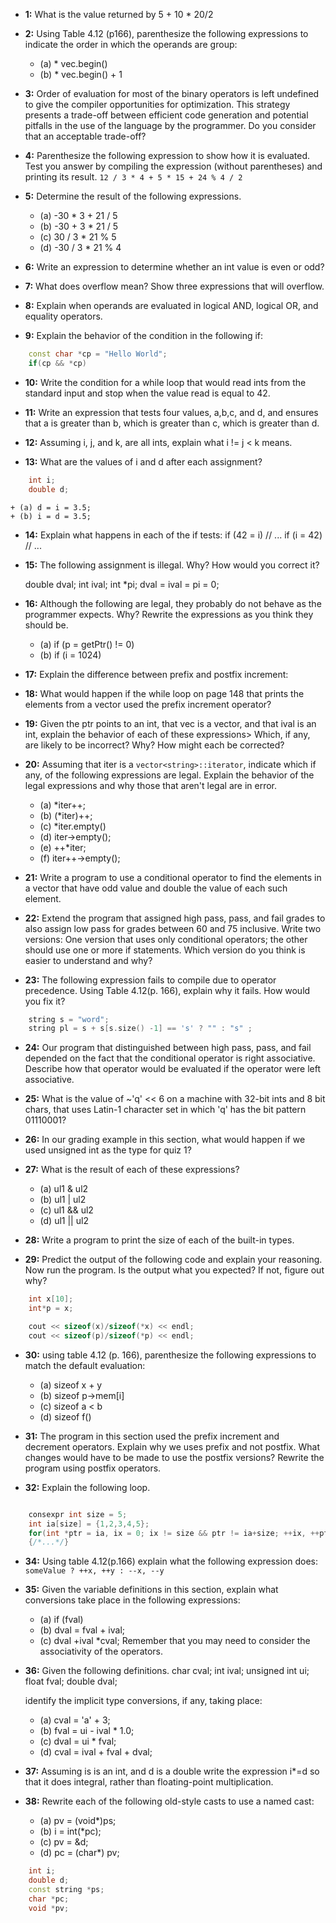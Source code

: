 * __1:__ What is the value returned by 5 + 10 * 20/2
* __2:__ Using Table 4.12 (p166), parenthesize the following expressions to indicate the order in which the operands are group:
	+ (a) * vec.begin()
	+ (b) * vec.begin() + 1

* __3:__ Order of evaluation for most of the binary operators is left undefined to give the compiler opportunities for optimization. This strategy presents a trade-off between efficient code generation and potential pitfalls in the use of the language by the programmer. Do you consider that an acceptable trade-off?

* __4:__ Parenthesize the following expression to show how it is evaluated. Test you answer by compiling the expression (without parentheses) and printing its result. 
	`12 / 3 * 4 + 5 * 15 + 24 % 4 / 2`

* __5:__ Determine the result of the following expressions.
	+ (a) -30 * 3 + 21 / 5
	+ (b) -30 + 3 * 21 / 5
	+ (c) 30 / 3 * 21 % 5
	+ (d) -30 / 3 * 21 % 4

* __6:__  Write an expression to determine whether an int value is even or odd?
* __7:__ What does overflow mean? Show three expressions that will overflow.

* __8:__ Explain when operands are evaluated in logical AND, logical OR, and equality operators.

* __9:__ Explain the behavior of the condition in the following if:
```c++	
	const char *cp = "Hello World";
	if(cp && *cp)
```
* __10:__ Write the condition for a while loop that would read ints from the standard input and stop when the value read is equal to 42.

* __11:__ Write an expression that tests four values, a,b,c, and d, and ensures that a is greater than b, which is greater than c, which is greater than d. 

* __12:__ Assuming i, j, and k, are all ints, explain what i != j < k means.

* __13:__ What are the values of i and d after each assignment?
```c++	
	int i;
	double d;
```
	+ (a) d = i = 3.5; 
	+ (b) i = d = 3.5;

* __14:__ Explain what happens in each of the if tests:
	if (42 = i) // ...
	if (i = 42) // ...

* __15:__ The following assignment is illegal. Why? How would you correct it?

	double dval; int ival; int *pi;
	dval = ival = pi = 0;

* __16:__ Although the following are legal, they probably do not behave as the programmer expects. Why? Rewrite the expressions as you think they should be. 
	+ (a) if (p = getPtr() != 0) 
	+ (b) if (i = 1024)

* __17:__ Explain the difference between prefix and postfix increment:

* __18:__ What would happen if the while loop on page 148 that prints the elements from a vector used the prefix increment operator?

* __19:__ Given  the ptr points to an int, that vec is a vector<int>, and that ival is an int, explain the behavior of each of these expressions> Which, if any, are likely to be incorrect? Why? How might each be corrected?

* __20:__ Assuming that iter is a `vector<string>::iterator`, indicate which if any, of the following expressions are legal. Explain the behavior of the legal expressions and why those that aren't legal are in error. 
	+ (a) *iter++;
	+ (b) (*iter)++;
	+ (c) *iter.empty()
	+ (d) iter->empty();
	+ (e) ++*iter;
	+ (f) iter++->empty();

* __21:__ Write a program to use a conditional operator to find the elements in a vector<int> that have odd value and double the value of each such element. 

* __22:__ Extend the program that assigned high pass, pass, and fail grades to also assign low pass for grades between 60 and 75 inclusive. Write two versions: One version that uses only conditional operators; the other should use one or more if statements. Which version do you think is easier to understand and why? 


* __23:__ The following expression fails to compile due to operator precedence. Using Table 4.12(p. 166), explain why it fails. How would you fix it?
```c++
	string s = "word";
	string pl = s + s[s.size() -1] == 's' ? "" : "s" ;
```
* __24:__ Our program that distinguished between high pass, pass, and fail depended on the fact that the conditional operator is right associative. Describe how that operator would be evaluated if the operator were left associative. 

* __25:__ What is the value of ~'q' << 6 on a machine with 32-bit ints and 8 bit chars, that uses Latin-1 character set in which 'q' has the bit pattern 01110001?

* __26:__ In our grading example in this section, what would happen if we used unsigned int as the type for quiz 1?


* __27:__ What is the result of each of these expressions?
	+ (a) ul1 & ul2
	+ (b) ul1 | ul2 
	+ (c) ul1 && ul2
	+ (d) ul1 || ul2

* __28:__ Write a program to print the size of each of the built-in types.
* __29:__ Predict the output of the following code and explain your reasoning. Now run the program. Is the output what you expected? If not, figure out why?
```c++
	int x[10]; 
	int*p = x;

	cout << sizeof(x)/sizeof(*x) << endl;
	cout << sizeof(p)/sizeof(*p) << endl;
```
* __30:__ using table 4.12 (p. 166), parenthesize the following expressions to match the default evaluation:
	+ (a) sizeof x + y
	+ (b) sizeof p->mem[i]
	+ (c) sizeof a < b
	+ (d) sizeof f()

* __31:__ The program in this section used the prefix increment and decrement operators. Explain why we uses prefix and not postfix. What changes would have to be made to use the postfix versions? Rewrite the program using postfix operators. 

* __32:__ Explain the following loop.
```c++

	consexpr int size = 5;
	int ia[size] = {1,2,3,4,5};
	for(int *ptr = ia, ix = 0; ix != size && ptr != ia+size; ++ix, ++ptr)
	{/*...*/}
```
* __34:__ Using table 4.12(p.166) explain what the following expression does:
	`someValue ? ++x, ++y : --x, --y `

* __35:__ Given the variable definitions in this section, explain what conversions take place in the following expressions:
	+ (a) if (fval) 
	+ (b) dval = fval + ival; 
	+ (c) dval +ival *cval;
	Remember that you may need to consider the associativity of the operators.

* __36:__ Given the following definitions.
	char cval; 
	int ival;
	unsigned int ui;
	float fval;
	double dval;

	identify the implicit type conversions, if any, taking place:

	+ (a) cval = 'a' + 3;
	+ (b) fval = ui - ival * 1.0;
	+ (c) dval = ui * fval;
	+ (d) cval = ival + fval + dval;

* __37:__ Assuming is is an int, and d is a double write the expression i*=d so that it does integral, rather than floating-point multiplication.

* __38:__ Rewrite each of the following old-style casts to use a named cast:
	+ (a) pv = (void*)ps;
	+ (b) i = int(*pc);
	+ (c) pv = &d;
	+ (d) pc = (char*) pv;

```c++
	int i;
	double d;
	const string *ps;
	char *pc;
	void *pv;
```
